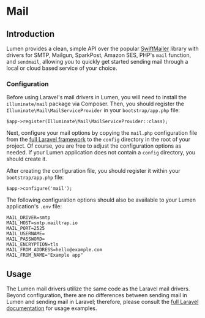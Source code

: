 # Mail

## Introduction

Lumen provides a clean, simple API over the popular [SwiftMailer](https://swiftmailer.symfony.com/) library with drivers for SMTP, Mailgun, SparkPost, Amazon SES, PHP's `mail` function, and `sendmail`, allowing you to quickly get started sending mail through a local or cloud based service of your choice.

### Configuration

Before using Laravel's mail drivers in Lumen, you will need to install the `illuminate/mail` package via Composer. Then, you should register the `Illuminate\Mail\MailServiceProvider` in your `bootstrap/app.php` file:

    $app->register(Illuminate\Mail\MailServiceProvider::class);

Next, configure your mail options by copying the `mail.php` configuration file from the [full Laravel framework](https://github.com/laravel/laravel/blob/master/config/mail.php) to the `config` directory in the root of your project. Of course, you are free to adjust the configuration options as needed. If your Lumen application does not contain a `config` directory, you should create it.

After creating the configuration file, you should register it within your `bootstrap/app.php` file:

    $app->configure('mail');

The following configuration options should also be available to your Lumen application's `.env` file:

    MAIL_DRIVER=smtp
    MAIL_HOST=smtp.mailtrap.io
    MAIL_PORT=2525
    MAIL_USERNAME=
    MAIL_PASSWORD=
    MAIL_ENCRYPTION=tls
    MAIL_FROM_ADDRESS=hello@example.com
    MAIL_FROM_NAME="Example app"

## Usage

The Lumen mail drivers utilize the same code as the Laravel mail drivers. Beyond configuration, there are no differences between sending mail in Lumen and sending mail in Laravel; therefore, please consult the [full Laravel documentation](https://laravel.com/docs/mail) for usage examples.
